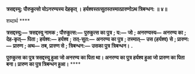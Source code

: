 **त्रसद्दस्यु: पौरुकुत्सो योऽनरण्यस्य देहकृत् ।** **हर्यश्वस्तत्सुतस्तस्मात्प्रारुणोऽथ त्रिबन्धन: ॥ ४॥** 

शब्दार्थ **** 

**त्रसद्दस्यु:—** **त्रसद्दस्यु नामक** **; पौरुकुत्स:—** **पुरुकुत्स का पुत्र** **; य:—** **जो** **; अनरण्यस्य—** **अनरण्य का** **; देह-कृत्—** **पिता** **; हर्यश्व:—** **हर्यश्व** **;** **तत्-सुत:—** **अनरण्य का पुत्र** **; तस्मात्—** **उस (हर्यश्व) से** **; प्रारुण:—** **प्रारुण** **; अथ—** **तब, प्रारुण से** **; त्रिबन्धन:—** **उसका पुत्र** **त्रिबन्धन।** **.** 

**पुरुकुत्स का पुत्र त्रसद्दस्यु हुआ जो अनरण्य का पिता था। अनरण्य का पुत्र हर्यश्व हुआ जो** **प्रारुण का पिता बना। प्रारुण का पुत्र त्रिबन्धन हुआ।** **** 